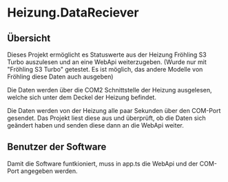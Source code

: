 # Heizung.DataReciever

## Übersicht

Dieses Projekt ermöglicht es Statuswerte aus der Heizung Fröhling S3 Turbo auszulesen und an eine WebApi weiterzugeben. (Wurde nur mit "Fröhling S3 Turbo" getestet. Es ist möglich, das andere Modelle von Fröhling diese Daten auch ausgeben)

Die Daten werden über die COM2 Schnittstelle der Heizung ausgelesen, welche sich unter dem Deckel der Heizung befindet.

Die Daten werden von der Heizung alle paar Sekunden über den COM-Port gesendet. Das Projekt liest diese aus und überprüft, ob die Daten sich geändert haben und senden diese dann an die WebApi weiter.

## Benutzer der Software

Damit die Software funtkioniert, muss in app.ts die WebApi und der COM-Port angegeben werden.